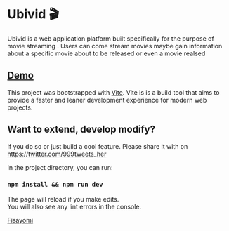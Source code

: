 # Ubivid 🎬
 Ubivid is a web application platform built specifically for the purpose of movie streaming . Users can come stream movies maybe gain information about a specific movie about to be released or even a movie realsed

## [Demo](https://ubivid.vervel.app)

This project was bootstrapped with [Vite](https://vitejs.dev). Vite is is a build tool that aims to provide a faster and leaner development experience for modern web projects.

## Want to extend, develop modify?

If you do so or just build a cool feature. Please share it with on https://twitter.com/999tweets_her

In the project directory, you can run:

### `npm install && npm run dev`

The page will reload if you make edits.<br />
You will also see any lint errors in the console.




[Fisayomi](https://twitter.com/999tweets_her)

